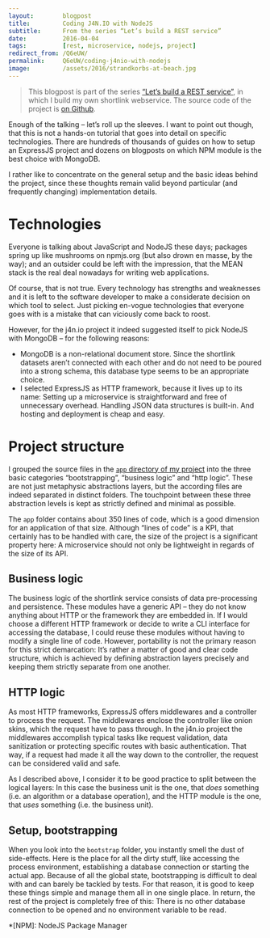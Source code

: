 ```yaml
---
layout:        blogpost
title:         Coding J4N.IO with NodeJS
subtitle:      From the series “Let’s build a REST service”
date:          2016-04-04
tags:          [rest, microservice, nodejs, project]
redirect_from: /Q6eUW/
permalink:     Q6eUW/coding-j4nio-with-nodejs
image:         /assets/2016/strandkorbs-at-beach.jpg
---
```


> This blogpost is part of the series [“Let’s build a REST service”](/Toqw4/lets-build-a-rest-service), in which I build my own shortlink webservice. The source code of the project is [on Github](https://github.com/jotaen/j4n.io).

Enough of the talking – let’s roll up the sleeves. I want to point out though, that this is not a hands-on tutorial that goes into detail on specific technologies. There are hundreds of thousands of guides on how to setup an ExpressJS project and dozens on blogposts on which NPM module is the best choice with MongoDB.

I rather like to concentrate on the general setup and the basic ideas behind the project, since these thoughts remain valid beyond particular (and frequently changing) implementation details.

# Technologies

Everyone is talking about JavaScript and NodeJS these days; packages spring up like mushrooms on npmjs.org (but also drown en masse, by the way); and an outsider could be left with the impression, that the MEAN stack is the real deal nowadays for writing web applications.

Of course, that is not true. Every technology has strengths and weaknesses and it is left to the software developer to make a considerate decision on which tool to select. Just picking en-vogue technologies that everyone goes with is a mistake that can viciously come back to roost.

However, for the j4n.io project it indeed suggested itself to pick NodeJS with MongoDB – for the following reasons:

- MongoDB is a non-relational document store. Since the shortlink datasets aren’t connected with each other and do not need to be poured into a strong schema, this database type seems to be an appropriate choice.
- I selected ExpressJS as HTTP framework, because it lives up to its name: Setting up a microservice is straightforward and free of unnecessary overhead. Handling JSON data structures is built-in. And hosting and deployment is cheap and easy.

# Project structure

I grouped the source files in the [`app` directory of my project](https://github.com/jotaen/j4n.io) into the three basic categories “bootstrapping”, “business logic” and “http logic”. These are not just metaphysic abstractions layers, but the according files are indeed separated in distinct folders. The touchpoint between these three abstraction levels is kept as strictly defined and minimal as possible.

The `app` folder contains about 350 lines of code, which is a good dimension for an application of that size. Although “lines of code” is a KPI, that certainly has to be handled with care, the size of the project is a significant property here: A microservice should not only be lightweight in regards of the size of its API.

## Business logic
The business logic of the shortlink service consists of data pre-processing and persistence. These modules have a generic API – they do not know anything about HTTP or the framework they are embedded in. If I would choose a different HTTP framework or decide to write a CLI interface for accessing the database, I could reuse these modules without having to modify a single line of code. However, portability is not the primary reason for this strict demarcation: It’s rather a matter of good and clear code structure, which is achieved by defining abstraction layers precisely and keeping them strictly separate from one another.

## HTTP logic
As most HTTP frameworks, ExpressJS offers middlewares and a controller to process the request. The middlewares enclose the controller like onion skins, which the request have to pass through. In the j4n.io project the middlewares accomplish typical tasks like request validation, data sanitization or protecting specific routes with basic authentication. That way, if a request had made it all the way down to the controller, the request can be considered valid and safe.

As I described above, I consider it to be good practice to split between the logical layers: In this case the business unit is the one, that *does* something (i.e. an algorithm or a database operation), and the HTTP module is the one, that *uses* something (i.e. the business unit).

## Setup, bootstrapping
When you look into the `bootstrap` folder, you instantly smell the dust of side-effects. Here is the place for all the dirty stuff, like accessing the process environment, establishing a database connection or starting the actual app. Because of all the global state, bootstrapping is difficult to deal with and can barely be tackled by tests. For that reason, it is good to keep these things simple and manage them all in one single place. In return, the rest of the project is completely free of this: There is no other database connection to be opened and no environment variable to be read.

*[NPM]: NodeJS Package Manager

